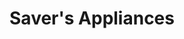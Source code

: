 ---
title: "Saver's Appliances"
url: /quezon-city/savers-appliances-visayas-avenue/
shop: electronics
---